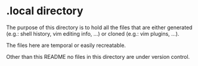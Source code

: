 # .local directory
The purpose of this directory is to hold all the files that are either
generated (e.g.: shell history, vim editing info, ...) or cloned (e.g.: 
vim plugins, ...).

The files here are temporal or easily recreatable.

Other than this README no files in this directory are under version control.
